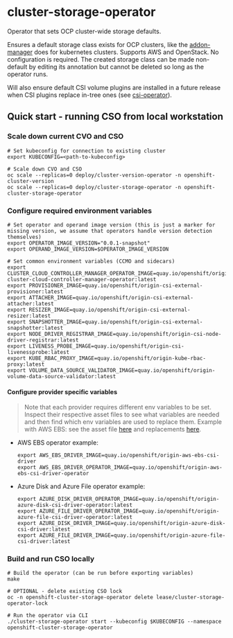 # cluster-storage-operator
Operator that sets OCP cluster-wide storage defaults.

Ensures a default storage class exists for OCP clusters, like the [addon-manager](https://github.com/kubernetes/kubernetes/tree/release-1.13/cluster/addons/storage-class) does for kubernetes clusters. Supports AWS and OpenStack. No configuration is required. The created storage class can be made non-default by editing its annotation but cannot be deleted so long as the operator runs.

Will also ensure default CSI volume plugins are installed in a future release when CSI plugins replace in-tree ones (see [csi-operator](https://github.com/openshift/csi-operator)).

## Quick start - running CSO from local workstation

### Scale down current CVO and CSO

```shell
# Set kubeconfig for connection to existing cluster
export KUBECONFIG=<path-to-kubeconfig>

# Scale down CVO and CSO
oc scale --replicas=0 deploy/cluster-version-operator -n openshift-cluster-version  
oc scale --replicas=0 deploy/cluster-storage-operator -n openshift-cluster-storage-operator
```

### Configure required environment variables

```shell
# Set operator and operand image version (this is just a marker for missing version, we assume that operators handle version detection themselves)
export OPERATOR_IMAGE_VERSION="0.0.1-snapshot"
export OPERAND_IMAGE_VERSION=$OPERATOR_IMAGE_VERSION

# Set common environment variables (CCMO and sidecars)
export CLUSTER_CLOUD_CONTROLLER_MANAGER_OPERATOR_IMAGE=quay.io/openshift/origin-cluster-cloud-controller-manager-operator:latest
export PROVISIONER_IMAGE=quay.io/openshift/origin-csi-external-provisioner:latest  
export ATTACHER_IMAGE=quay.io/openshift/origin-csi-external-attacher:latest 
export RESIZER_IMAGE=quay.io/openshift/origin-csi-external-resizer:latest  
export SNAPSHOTTER_IMAGE=quay.io/openshift/origin-csi-external-snapshotter:latest  
export NODE_DRIVER_REGISTRAR_IMAGE=quay.io/openshift/origin-csi-node-driver-registrar:latest  
export LIVENESS_PROBE_IMAGE=quay.io/openshift/origin-csi-livenessprobe:latest  
export KUBE_RBAC_PROXY_IMAGE=quay.io/openshift/origin-kube-rbac-proxy:latest  
export VOLUME_DATA_SOURCE_VALIDATOR_IMAGE=quay.io/openshift/origin-volume-data-source-validator:latest
```

#### Configure provider specific variables

> Note that each provider requires different env variables to be set. Inspect their respective asset files to see what variables are needed and then find which env variables are used to replace them.
> Example with AWS EBS: see the asset file [here](https://github.com/openshift/cluster-storage-operator/blob/2b8e4fce4ddf3bfdd34fef5b2a4aeae4354a47e3/assets/csidriveroperators/aws-ebs/base/09_deployment.yaml#L23) and replacements [here](https://github.com/openshift/cluster-storage-operator/blob/22b559adba3079be7276c020d2e8f982c83aae70/pkg/operator/csidriveroperator/csioperatorclient/aws.go#L19).

- AWS EBS operator example:
    ```shell
    export AWS_EBS_DRIVER_IMAGE=quay.io/openshift/origin-aws-ebs-csi-driver
    export AWS_EBS_DRIVER_OPERATOR_IMAGE=quay.io/openshift/origin-aws-ebs-csi-driver-operator
    ```

- Azure Disk and Azure File operator example:
    ```shell
    export AZURE_DISK_DRIVER_OPERATOR_IMAGE=quay.io/openshift/origin-azure-disk-csi-driver-operator:latest
    export AZURE_FILE_DRIVER_OPERATOR_IMAGE=quay.io/openshift/origin-azure-file-csi-driver-operator:latest
    export AZURE_DISK_DRIVER_IMAGE=quay.io/openshift/origin-azure-disk-csi-driver:latest
    export AZURE_FILE_DRIVER_IMAGE=quay.io/openshift/origin-azure-file-csi-driver:latest 
    ```

### Build and run CSO locally

```shell
# Build the operator (can be run before exporting variables)
make

# OPTIONAL - delete existing CSO lock
oc -n openshift-cluster-storage-operator delete lease/cluster-storage-operator-lock

# Run the operator via CLI
./cluster-storage-operator start --kubeconfig $KUBECONFIG --namespace openshift-cluster-storage-operator
```
